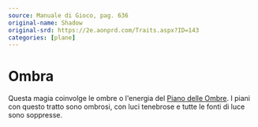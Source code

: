 ```yaml
---
source: Manuale di Gioco, pag. 636
original-name: Shadow
original-srd: https://2e.aonprd.com/Traits.aspx?ID=143
categories: [plane]
---
```


# Ombra

Questa magia coinvolge le ombre o l'energia del
[Piano delle Ombre](/piani/piano-delle-ombre). I piani con questo tratto sono
ombrosi, con luci tenebrose e tutte le fonti di luce sono soppresse.

